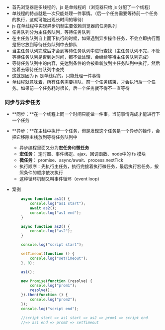 ### 
- 首先浏览器是多线程的，js 是单线程的（浏览器只给 js 分配了一个线程）
- 单线程的特点就是一次只能处理一件事情。（后一个任务需要等待前一个任务的执行，这就可能出现长时间的等待）
- js 在单线程中实现异步机制主要依赖浏览器的任务队列
- 任务队列分为主任务队列，等待任务队列
- 在主任务队列自上而下执行的时候，如果遇到异步操作任务，不会立即执行而是把它放到等待任务队列中去排队
- 当主任务队列完成后才会到等待任务队列中进行查找（主任务队列不完，不管等待任务队列是否到达时间，都不做处理，会继续等待主任务队列完成）
- 等待任务队列中的内容，先达到条件的会被重新放到主任务队列中执行，然后接着去等待任务队列中查找
- 这就是因为 js 是单线程的。只能处理一件事情
- 单线程就意味着，所有任务需要排队，前一个任务结束，才会执行后一个任务。如果前一个任务耗时很长，后一个任务就不得不一直等待

### 同步与异步任务
- **同步：**在一个线程上同一个时间只能做一件事。当前事情完成才能进行下一个任务
- **异步：**在主栈中执行一个任务，但是发现这个任务是一个异步的操作，会把它移除主栈放到等待任务队列中
    - 异步编程里面又分为**宏任务**和**微任务**
    - **宏任务：** 定时器、事件绑定、ajax、回调函数、node中的 fs 模块
    - **微任务：** promise、async/await、process.nextTick
    - 执行顺序：先执行主任务，执行完接着执行微任务，最后执行宏任务，按照条件的顺序依次执行
    - 这种循环机制又叫事件循环（event loop）

- 案例
    ```js
        async function as1() {
            console.log("as1 start");
            await as2();
            console.log("as1 end");
        }

        async function as2() {
            console.log("as2");
        }

        console.log("script start");

        setTimeout(function () {
            console.log("setTimeout");
        }, 0);

        as1();

        new Promise(function (resolve) {
            console.log("prom1");
            resolve();
        }).then(function () {
            console.log("prom2");
        });
        console.log("script end");

        //script start => as1 start => as2 => prom1 => script end
        //=> as1 end => prom2 => setTimeout
    ```